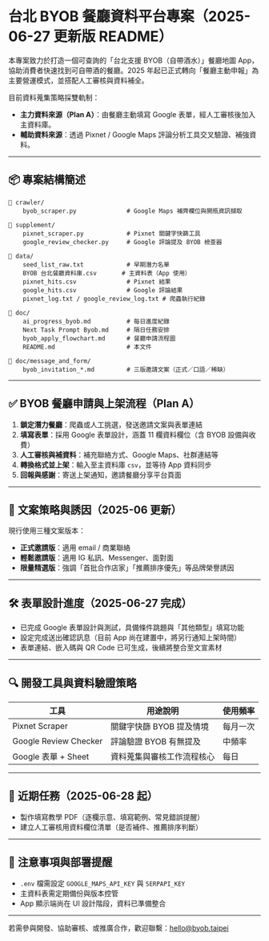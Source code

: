 # 台北 BYOB 餐廳資料平台專案（2025-06-27 更新版 README）

本專案致力於打造一個可查詢的「台北支援 BYOB（自帶酒水）」餐廳地圖 App，協助消費者快速找到可自帶酒的餐廳。2025 年起已正式轉向「餐廳主動申報」為主要營運模式，並搭配人工審核與資料補全。

目前資料蒐集策略採雙軌制：

* **主力資料來源（Plan A）**：由餐廳主動填寫 Google 表單，經人工審核後加入主資料庫。
* **輔助資料來源**：透過 Pixnet / Google Maps 評論分析工具交叉驗證、補強資料。

---

## 📦 專案結構簡述

```
📁 crawler/
    byob_scraper.py              # Google Maps 補齊欄位與開瓶資訊擷取

📁 supplement/
    pixnet_scraper.py            # Pixnet 關鍵字快篩工具
    google_review_checker.py     # Google 評論提及 BYOB 檢查器

📁 data/
    seed_list_raw.txt            # 早期潛力名單
    BYOB 台北餐廳資料庫.csv       # 主資料表（App 使用）
    pixnet_hits.csv              # Pixnet 結果
    google_hits.csv              # Google 評論結果
    pixnet_log.txt / google_review_log.txt # 爬蟲執行紀錄

📁 doc/
    ai_progress_byob.md          # 每日進度紀錄
    Next Task Prompt Byob.md     # 隔日任務安排
    byob_apply_flowchart.md      # 餐廳申請流程圖
    README.md                    # 本文件

📁 doc/message_and_form/
    byob_invitation_*.md         # 三版邀請文案（正式／口語／稀缺）

```

---

## ✅ BYOB 餐廳申請與上架流程（Plan A）

1. **鎖定潛力餐廳**：爬蟲或人工挑選，發送邀請文案與表單連結
2. **填寫表單**：採用 Google 表單設計，涵蓋 11 欄資料欄位（含 BYOB 設備與收費）
3. **人工審核與補資料**：補充聯絡方式、Google Maps、社群連結等
4. **轉換格式並上架**：輸入至主資料庫 `csv`，並等待 App 資料同步
5. **回報與感謝**：寄送上架通知，邀請餐廳分享平台頁面

---

## 🧠 文案策略與誘因（2025-06 更新）

現行使用三種文案版本：

* **正式邀請版**：適用 email / 商業聯絡
* **輕鬆邀請版**：適用 IG 私訊、Messenger、面對面
* **限量精選版**：強調「首批合作店家」「推薦排序優先」等品牌榮譽誘因

---

## 🛠️ 表單設計進度（2025-06-27 完成）

* 已完成 Google 表單設計與測試，具備條件跳題與「其他類型」填寫功能
* 設定完成送出確認訊息（目前 App 尚在建置中，將另行通知上架時間）
* 表單連結、嵌入碼與 QR Code 已可生成，後續將整合至文宣素材

---

## 🔍 開發工具與資料驗證策略

| 工具                    | 用途說明            | 使用頻率 |
| --------------------- | --------------- | ---- |
| Pixnet Scraper        | 關鍵字快篩 BYOB 提及情境 | 每月一次 |
| Google Review Checker | 評論驗證 BYOB 有無提及  | 中頻率  |
| Google 表單 + Sheet     | 資料蒐集與審核工作流程核心   | 每日   |

---

## 🔧 近期任務（2025-06-28 起）

* 製作填寫教學 PDF（逐欄示意、填寫範例、常見錯誤提醒）
* 建立人工審核用資料欄位清單（是否補件、推薦排序判斷）

---

## 📌 注意事項與部署提醒

* `.env` 檔需設定 `GOOGLE_MAPS_API_KEY` 與 `SERPAPI_KEY`
* 主資料表需定期備份與版本控管
* App 顯示端尚在 UI 設計階段，資料已準備整合

---

若需參與開發、協助審核、或推廣合作，歡迎聯繫：[hello@byob.taipei](mailto:hello@byob.taipei)

